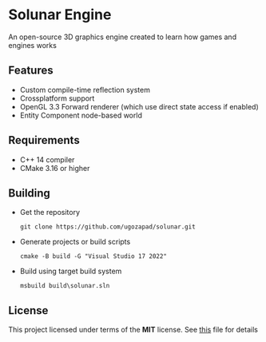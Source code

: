 # Solunar Engine

An open-source 3D graphics engine created to learn how games and engines works

## Features

- Custom compile-time reflection system
- Crossplatform support
- OpenGL 3.3 Forward renderer (which use direct state access if enabled)
- Entity Component node-based world

## Requirements

- C++ 14 compiler
- CMake 3.16 or higher

## Building

- Get the repository

  ```shell
  git clone https://github.com/ugozapad/solunar.git
  ```

- Generate projects or build scripts

  ```shell
  cmake -B build -G "Visual Studio 17 2022"
  ```

- Build using target build system

  ```shell
  msbuild build\solunar.sln
  ```

## License

This project licensed under terms of the __MIT__ license. See [this](./LICENSE) file for details

